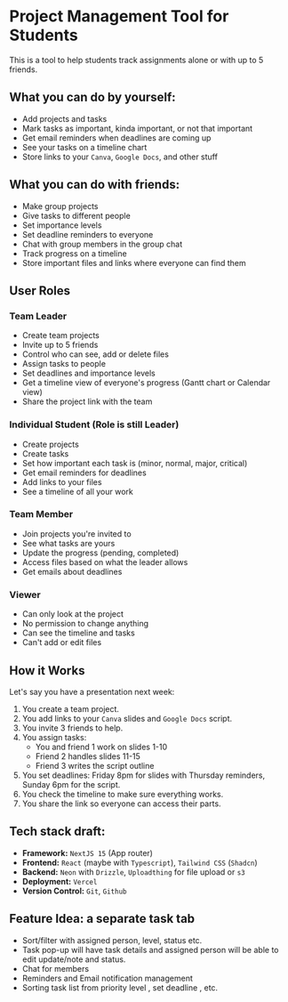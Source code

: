 # Project Management Tool for Students

This is a tool to help students track assignments alone or with up to 5 friends.

## What you can do by yourself:
- Add projects and tasks
- Mark tasks as important, kinda important, or not that important
- Get email reminders when deadlines are coming up
- See your tasks on a timeline chart
- Store links to your `Canva`, `Google Docs`, and other stuff

## What you can do with friends:
- Make group projects
- Give tasks to different people
- Set importance levels
- Set deadline reminders to everyone
- Chat with group members in the group chat
- Track progress on a timeline
- Store important files and links where everyone can find them

## User Roles

### Team Leader
- Create team projects
- Invite up to 5 friends
- Control who can see, add or delete files
- Assign tasks to people
- Set deadlines and importance levels
- Get a timeline view of everyone's progress (Gantt chart or Calendar view)
- Share the project link with the team

### Individual Student (Role is still Leader)
- Create projects
- Create tasks
- Set how important each task is (minor, normal, major, critical)
- Get email reminders for deadlines
- Add links to your files
- See a timeline of all your work

### Team Member
- Join projects you're invited to
- See what tasks are yours
- Update the progress (pending, completed)
- Access files based on what the leader allows
- Get emails about deadlines

### Viewer
- Can only look at the project
- No permission to change anything
- Can see the timeline and tasks
- Can't add or edit files

## How it Works

Let's say you have a presentation next week:

1.  You create a team project.
2.  You add links to your `Canva` slides and `Google Docs` script.
3.  You invite 3 friends to help.
4.  You assign tasks:
    - You and friend 1 work on slides 1-10
    - Friend 2 handles slides 11-15
    - Friend 3 writes the script outline
5.  You set deadlines: Friday 8pm for slides with Thursday reminders, Sunday 6pm for the script.
6.  You check the timeline to make sure everything works.
7.  You share the link so everyone can access their parts.

## Tech stack draft:
- **Framework:** `NextJS 15` (App router)
- **Frontend:** `React` (maybe with `Typescript`), `Tailwind CSS` (`Shadcn`)
- **Backend:** `Neon` with `Drizzle`, `Uploadthing` for file upload or `s3`
- **Deployment:** `Vercel`
- **Version Control:** `Git`, `Github`

## Feature Idea: a separate task tab
- Sort/filter with assigned person, level, status etc.
- Task pop-up will have task details and assigned person will be able to edit update/note and status.
- Chat for members  
- Reminders and Email notification management 
- Sorting task list from priority level , set deadline , etc.